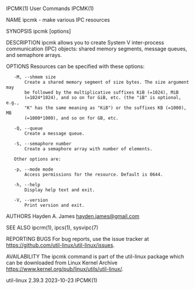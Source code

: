 IPCMK(1)                         User Commands                        IPCMK(1)

NAME
       ipcmk - make various IPC resources

SYNOPSIS
       ipcmk [options]

DESCRIPTION
       ipcmk allows you to create System V inter-process communication (IPC)
       objects: shared memory segments, message queues, and semaphore arrays.

OPTIONS
       Resources can be specified with these options:

       -M, --shmem size
           Create a shared memory segment of size bytes. The size argument may
           be followed by the multiplicative suffixes KiB (=1024), MiB
           (=1024*1024), and so on for GiB, etc. (the "iB" is optional, e.g.,
           "K" has the same meaning as "KiB") or the suffixes KB (=1000), MB
           (=1000*1000), and so on for GB, etc.

       -Q, --queue
           Create a message queue.

       -S, --semaphore number
           Create a semaphore array with number of elements.

       Other options are:

       -p, --mode mode
           Access permissions for the resource. Default is 0644.

       -h, --help
           Display help text and exit.

       -V, --version
           Print version and exit.

AUTHORS
       Hayden A. James <hayden.james@gmail.com>

SEE ALSO
       ipcrm(1), ipcs(1), sysvipc(7)

REPORTING BUGS
       For bug reports, use the issue tracker at
       https://github.com/util-linux/util-linux/issues.

AVAILABILITY
       The ipcmk command is part of the util-linux package which can be
       downloaded from Linux Kernel Archive
       <https://www.kernel.org/pub/linux/utils/util-linux/>.

util-linux 2.39.3                 2023-10-23                          IPCMK(1)
